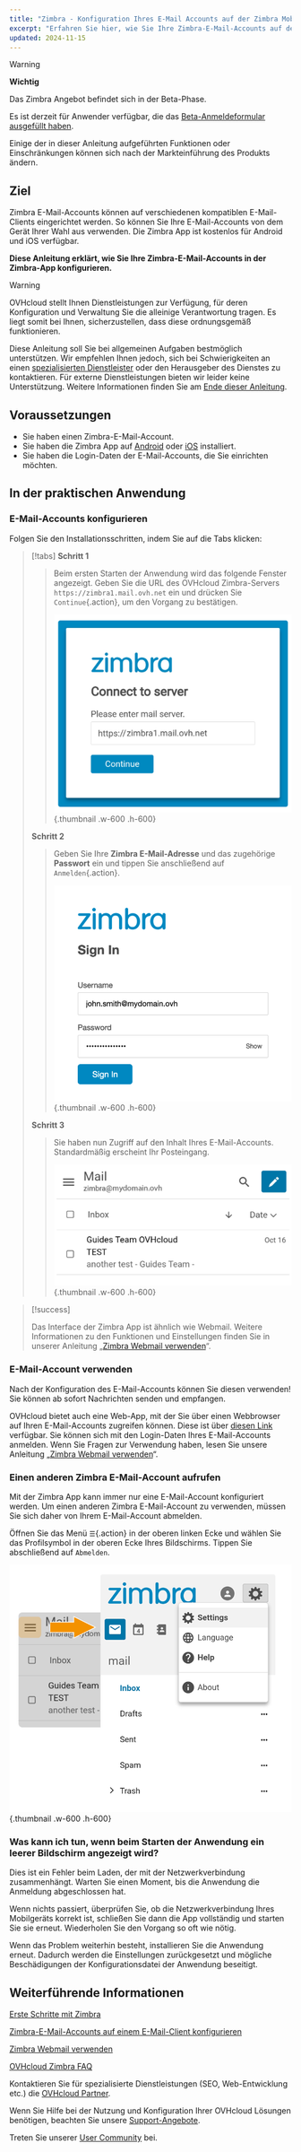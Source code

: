 ```yaml
---
title: "Zimbra - Konfiguration Ihres E-Mail Accounts auf der Zimbra Mobil-App"
excerpt: "Erfahren Sie hier, wie Sie Ihre Zimbra-E-Mail-Accounts auf der Zimbra Mobile-App für Android und iOS einrichten"
updated: 2024-11-15
---
```


<style>
.w-600 {
  max-width:600px !important;
}
.h-600 {
  max-height:600px !important;
}
</style>

> [!warning]
>
> **Wichtig**
>
> Das Zimbra Angebot befindet sich in der Beta-Phase.
>
> Es ist derzeit für Anwender verfügbar, die das [Beta-Anmeldeformular ausgefüllt haben](https://labs.ovhcloud.com/en/zimbra-beta/).
>
> Einige der in dieser Anleitung aufgeführten Funktionen oder Einschränkungen können sich nach der Markteinführung des Produkts ändern.

## Ziel

Zimbra E-Mail-Accounts können auf verschiedenen kompatiblen E-Mail-Clients eingerichtet werden. So können Sie Ihre E-Mail-Accounts von dem Gerät Ihrer Wahl aus verwenden. Die Zimbra App ist kostenlos für Android und iOS verfügbar.

**Diese Anleitung erklärt, wie Sie Ihre Zimbra-E-Mail-Accounts in der Zimbra-App konfigurieren.**

> [!warning]
> OVHcloud stellt Ihnen Dienstleistungen zur Verfügung, für deren Konfiguration und Verwaltung Sie die alleinige Verantwortung tragen. Es liegt somit bei Ihnen, sicherzustellen, dass diese ordnungsgemäß funktionieren.
> 
> Diese Anleitung soll Sie bei allgemeinen Aufgaben bestmöglich unterstützen. Wir empfehlen Ihnen jedoch, sich bei Schwierigkeiten an einen [spezialisierten Dienstleister](/links/partner) oder den Herausgeber des Dienstes zu kontaktieren. Für externe Dienstleistungen bieten wir leider keine Unterstützung. Weitere Informationen finden Sie am [Ende dieser Anleitung](#go-further).
>

## Voraussetzungen

- Sie haben einen Zimbra-E-Mail-Account.
- Sie haben die Zimbra App auf [Android](https://play.google.com/store/apps/details?id=com.zimbra.modernapp&hl=de) oder [iOS](https://apps.apple.com/cm/app/zimbra-email-collaboration/id1554848550) installiert.
- Sie haben die Login-Daten der E-Mail-Accounts, die Sie einrichten möchten.

## In der praktischen Anwendung

### E-Mail-Accounts konfigurieren

Folgen Sie den Installationsschritten, indem Sie auf die Tabs klicken:

> [!tabs]
> **Schritt 1**
>>
>> Beim ersten Starten der Anwendung wird das folgende Fenster angezeigt. Geben Sie die URL des OVHcloud Zimbra-Servers `https://zimbra1.mail.ovh.net` ein und drücken Sie `Continue`{.action}, um den Vorgang zu bestätigen.
>>
>> ![zimbra_app](images/zimbra_app_connect01.png){.thumbnail .w-600 .h-600}
>>
> **Schritt 2**
>>
>> Geben Sie Ihre **Zimbra E-Mail-Adresse** und das zugehörige **Passwort** ein und tippen Sie anschließend auf `Anmelden`{.action}.
>>
>> ![zimbra_app](images/zimbra_app_connect02.png){.thumbnail .w-600 .h-600}
>>
> **Schritt 3**
>>
>> Sie haben nun Zugriff auf den Inhalt Ihres E-Mail-Accounts. Standardmäßig erscheint Ihr Posteingang.
>>
>> ![zimbra_app](images/zimbra_app_inbox01.png){.thumbnail .w-600 .h-600}

> [!success]
>
> Das Interface der Zimbra App ist ähnlich wie Webmail. Weitere Informationen zu den Funktionen und Einstellungen finden Sie in unserer Anleitung „[Zimbra Webmail verwenden](/pages/web_cloud/email_and_collaborative_solutions/mx_plan/email_zimbra)“.

### E-Mail-Account verwenden

Nach der Konfiguration des E-Mail-Accounts können Sie diesen verwenden! Sie können ab sofort Nachrichten senden und empfangen.

OVHcloud bietet auch eine Web-App, mit der Sie über einen Webbrowser auf Ihren E-Mail-Accounts zugreifen können. Diese ist über [diesen Link](/links/web/email) verfügbar. Sie können sich mit den Login-Daten Ihres E-Mail-Accounts anmelden. Wenn Sie Fragen zur Verwendung haben, lesen Sie unsere Anleitung „[Zimbra Webmail verwenden](/pages/web_cloud/email_and_collaborative_solutions)“.

### Einen anderen Zimbra E-Mail-Account aufrufen <a name="modify-settings"></a>

Mit der Zimbra App kann immer nur eine E-Mail-Account konfiguriert werden. Um einen anderen Zimbra E-Mail-Account zu verwenden, müssen Sie sich daher von Ihrem E-Mail-Account abmelden.

Öffnen Sie das Menü `☰`{.action} in der oberen linken Ecke und wählen Sie das Profilsymbol in der oberen Ecke Ihres Bildschirms. Tippen Sie abschließend auf `Abmelden`.

![zimbra_app](images/zimbra_app_settings01.png){.thumbnail .w-600 .h-600}

### Was kann ich tun, wenn beim Starten der Anwendung ein leerer Bildschirm angezeigt wird?

Dies ist ein Fehler beim Laden, der mit der Netzwerkverbindung zusammenhängt. Warten Sie einen Moment, bis die Anwendung die Anmeldung abgeschlossen hat.

Wenn nichts passiert, überprüfen Sie, ob die Netzwerkverbindung Ihres Mobilgeräts korrekt ist, schließen Sie dann die App vollständig und starten Sie sie erneut. Wiederholen Sie den Vorgang so oft wie nötig.

Wenn das Problem weiterhin besteht, installieren Sie die Anwendung erneut. Dadurch werden die Einstellungen zurückgesetzt und mögliche Beschädigungen der Konfigurationsdatei der Anwendung beseitigt.

## Weiterführende Informationen <a name="go-further"></a>

[Erste Schritte mit Zimbra](/pages/web_cloud/email_and_collaborative_solutions/zimbra/getting_started_zimbra)

[Zimbra-E-Mail-Accounts auf einem E-Mail-Client konfigurieren](/pages/web_cloud/email_and_collaborative_solutions/zimbra/zimbra_mail_apps)

[Zimbra Webmail verwenden](/pages/web_cloud/email_and_collaborative_solutions/mx_plan/email_zimbra)

[OVHcloud Zimbra FAQ](/pages/web_cloud/email_and_collaborative_solutions/mx_plan/faq-zimbra)

Kontaktieren Sie für spezialisierte Dienstleistungen (SEO, Web-Entwicklung etc.) die [OVHcloud Partner](/links/partner).

Wenn Sie Hilfe bei der Nutzung und Konfiguration Ihrer OVHcloud Lösungen benötigen, beachten Sie unsere [Support-Angebote](/links/support).

Treten Sie unserer [User Community](/links/community) bei.
